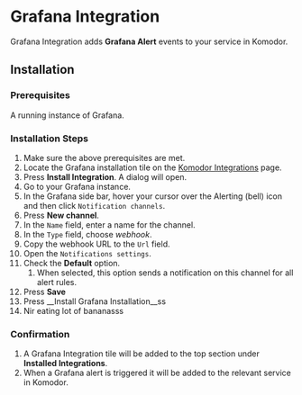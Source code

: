 # Grafana Integration

Grafana Integration adds __Grafana Alert__ events to your service in Komodor.

## Installation

### Prerequisites

A running instance of Grafana.

### Installation Steps

1. Make sure the above prerequisites are met.
2. Locate the Grafana installation tile on the [Komodor Integrations](https://app.komodor.com/main/integration) page.
3. Press __Install Integration__. A dialog will open.
4. Go to your Grafana instance.   
5. In the Grafana side bar, hover your cursor over the Alerting (bell) icon and then click `Notification channels`.
6. Press __New channel__.
7. In the `Name` field, enter a name for the channel.
8. In the `Type` field, choose _webhook_.   
9. Copy the webhook URL to the `Url` field.
10. Open the `Notifications settings`.
11. Check the __Default__ option. 
    1. When selected, this option sends a notification on this channel for all alert rules.
12. Press __Save__
13. Press __Install Grafana Installation__ss
14. Nir eating lot of bananasss

### Confirmation

1. A Grafana Integration tile will be added to the top section under __Installed Integrations__.
1. When a Grafana alert is triggered it will be added to the relevant service in Komodor.